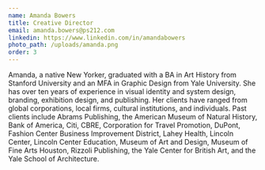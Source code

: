 ```yaml
---
name: Amanda Bowers
title: Creative Director
email: amanda.bowers@ps212.com
linkedin: https://www.linkedin.com/in/amandabowers
photo_path: /uploads/amanda.png
order: 3
---
```


Amanda, a native New Yorker, graduated with a BA in Art History from Stanford University and an MFA in Graphic Design from Yale University. She has over ten years of experience in visual identity and system design, branding, exhibition design, and publishing. Her clients have ranged from global corporations, local firms, cultural institutions, and individuals. Past clients include Abrams Publishing, the American Museum of Natural History, Bank of America, Citi, CBRE, Corporation for Travel Promotion, DuPont, Fashion Center Business Improvement District, Lahey Health, Lincoln Center, Lincoln Center Education, Museum of Art and Design, Museum of Fine Arts Houston, Rizzoli Publishing, the Yale Center for British Art, and the Yale School of Architecture.